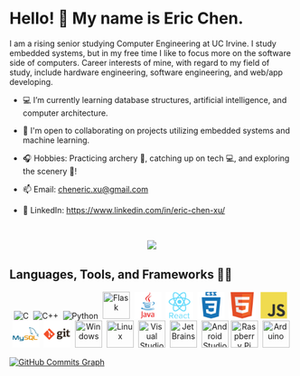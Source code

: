 Hello! 👋 My name is Eric Chen.
=============================

I am a rising senior studying Computer Engineering at UC Irvine. I study embedded systems, but in my free time I like to focus more on the software side of computers. Career interests of mine, with regard to my field of study, include hardware engineering, software engineering, and web/app developing.

- 💻 I’m currently learning database structures, artificial intelligence, and computer architecture.

- 👯 I'm open to collaborating on projects utilizing embedded systems and machine learning.

- 🎧 Hobbies: Practicing archery 🏹, catching up on tech 💻, and exploring the scenery 🌲!

- 📫 Email: cheneric.xu@gmail.com

- 💼 LinkedIn: https://www.linkedin.com/in/eric-chen-xu/


</br>

<p float="left" align="center">
  <img src="https://github-readme-stats.vercel.app/api/top-langs/?username=e-chenxu&layout=compact&langs_count=5" width="48%" /> 
</p>
<!-- Github Stats             |  Popular Programming Languages
  :-------------------------:|:-------------------------:
  [![Erics's GitHub stats](https://github-readme-stats.vercel.app/api?username=e-chenxu&show_icons=true&theme=dracula&count_private=true)](https://github.com/e-chenxu/github-readme-stats)  |  [![Top Langs](https://github-readme-stats.vercel.app/api/top-langs/?username=e-chenxu&layout=compact)](https://github.com/e-chenxu/github-readme-stats) -->
<!-- markdown badges: https://github.com/Ileriayo/markdown-badges -->
<h2 align="left">
  Languages, Tools, and Frameworks 👨‍💻
</h2>

<div align="center">
    <img src="https://cdn.jsdelivr.net/gh/devicons/devicon/icons/c/c-original.svg" title="C" alt="C" width="48" height="48"/>&nbsp;
    <img src="https://cdn.jsdelivr.net/gh/devicons/devicon/icons/cplusplus/cplusplus-original.svg" title="C++" alt="C++" width="48" height="48"/>&nbsp;
    <img src="https://cdn.jsdelivr.net/gh/devicons/devicon/icons/python/python-original.svg" title="Python" alt="Python" width="48" height="48"/>&nbsp;
    <img src="https://cdn.jsdelivr.net/gh/devicons/devicon/icons/flask/flask-original-wordmark.svg" title="Flask" **alt="Flask" width="48" height="48"/>&nbsp;
    <img src="https://github.com/devicons/devicon/blob/master/icons/java/java-original-wordmark.svg" title="Java" alt="Java" width="48" height="48"/>&nbsp;
    <img src="https://github.com/devicons/devicon/blob/master/icons/react/react-original-wordmark.svg" title="React" alt="React" width="48" height="48"/>&nbsp;
    <img src="https://github.com/devicons/devicon/blob/master/icons/css3/css3-plain-wordmark.svg"  title="CSS3" alt="CSS" width="48" height="48"/>&nbsp;
    <img src="https://github.com/devicons/devicon/blob/master/icons/html5/html5-original.svg" title="HTML5" alt="HTML" width="48" height="48"/>&nbsp;
    <img src="https://github.com/devicons/devicon/blob/master/icons/javascript/javascript-original.svg" title="JavaScript" alt="JavaScript" width="48" height="48"/>&nbsp;
    <img src="https://github.com/devicons/devicon/blob/master/icons/mysql/mysql-original-wordmark.svg" title="MySQL"  alt="MySQL" width="48" height="48"/>&nbsp;
    <img src="https://github.com/devicons/devicon/blob/master/icons/git/git-original-wordmark.svg" title="Git" **alt="Git" width="48" height="48"/>&nbsp;
    <img src="https://cdn.jsdelivr.net/gh/devicons/devicon/icons/windows8/windows8-original.svg" title="Windows" **alt="Windows" width="48" height="48"/>&nbsp;
    <img src="https://cdn.jsdelivr.net/gh/devicons/devicon/icons/linux/linux-original.svg" title="Linux" **alt="Linux" width="48" height="48"/>&nbsp;
    <img src="https://cdn.jsdelivr.net/gh/devicons/devicon/icons/visualstudio/visualstudio-plain.svg" title="Visual Studio" **alt="Visual Studio" width="48" height="48"/>&nbsp;
    <img src="https://cdn.jsdelivr.net/gh/devicons/devicon/icons/jetbrains/jetbrains-original.svg" title="JetBrains" **alt="JetBrains" width="48" height="48"/>&nbsp;
    <img src="https://cdn.jsdelivr.net/gh/devicons/devicon/icons/androidstudio/androidstudio-original.svg" title="Android Studio" **alt="Android Studio" width="48" height="48"/>
    <img src="https://cdn.jsdelivr.net/gh/devicons/devicon/icons/raspberrypi/raspberrypi-original.svg" title="Raspberry Pi" **alt="Raspberry Pi" width="48" height="48"/>&nbsp;
    <img src="https://cdn.jsdelivr.net/gh/devicons/devicon/icons/arduino/arduino-original-wordmark.svg" title="Arduino" **alt="Arduino" width="48" height="48"/>&nbsp;
</div>

<a href="http://www.github.com/e-chenxu"><img src="https://activity-graph.herokuapp.com/graph?username=e-chenxu&bg_color=27272a&color=ffffff&line=0891b2&point=ffffff&area_color=27272a&area=true&hide_border=true&custom_title=GitHub%20Commits%20Graph" alt="GitHub Commits Graph" /></a>



<!-- <p align="center">
  <img src="https://spotify-github-profile.vercel.app/api/view?uid=1236166564&cover_image=true&theme=default&bar_color=d1ffd1&bar_color_cover=false"
</p> -->
